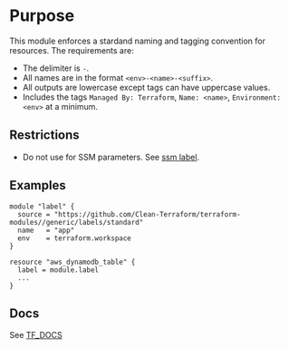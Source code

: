 # Purpose
This module enforces a stardand naming and tagging convention for resources. The requirements are:

* The delimiter is `-`.
* All names are in the format `<env>-<name>-<suffix>`.
* All outputs are lowercase except tags can have uppercase values.
* Includes the tags `Managed By: Terraform`, `Name: <name>`, `Environment: <env>` at a minimum.

## Restrictions

* Do not use for SSM parameters. See [ssm label](../ssm/README.md).

## Examples

```hcl
module "label" {
  source = "https://github.com/Clean-Terraform/terraform-modules//generic/labels/standard"
  name   = "app"
  env    = terraform.workspace
}

resource "aws_dynamodb_table" {
  label = module.label
  ...
}
```

## Docs
See [TF_DOCS](./TF_DOCS.md)

